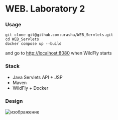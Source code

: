 # WEB. Laboratory 2

### Usage
```
git clone git@github.com:urasha/WEB_Servlets.git
cd WEB_Servlets
docker compose up --build
```
and go to [http://localhost:8080](http://localhost:8080/web2/) when WildFly starts

### Stack
- Java Servlets API + JSP
- Maven
- WildFly + Docker
     
### Design
![изображение](https://github.com/user-attachments/assets/786b6d85-16fa-4710-9c64-d40ba3ca66bd)

